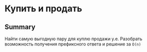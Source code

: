 # Купить и продать

## Summary

Найти самую выгодную пару для куплю продажи у.е. Разобрать возможность получения префиксного ответа и решение за `O(n)`
